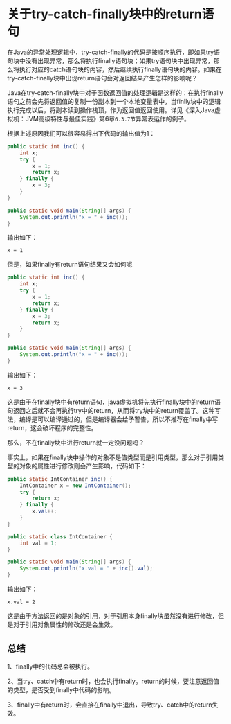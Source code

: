 # 关于try-catch-finally块中的return语句

在Java的异常处理逻辑中，try-catch-finally的代码是按顺序执行，即如果try语句块中没有出现异常，那么将执行finally语句块；如果try语句块中出现异常，那么将执行对应的catch语句块的内容，然后继续执行finally语句块的内容。如果在try-catch-finally块中出现return语句会对返回结果产生怎样的影响呢？

Java在try-catch-finally块中对于函数返回值的处理逻辑是这样的：在执行finally语句之前会先将返回值的复制一份副本到一个本地变量表中，当finlly块中的逻辑执行完成以后，将副本读到操作栈顶，作为返回值返回使用。详见《深入Java虚拟机：JVM高级特性与最佳实践》第6章`6.3.7节`异常表运作的例子。

根据上述原因我们可以很容易得出下代码的输出值为1：

```java
public static int inc() {
    int x;
    try {
        x = 1;
        return x;
    } finally {
        x = 3;
    }
}

public static void main(String[] args) {
    System.out.println("x = " + inc());
}
```

输出如下：

```shel
x = 1
```

但是，如果finally有return语句结果又会如何呢

```java
public static int inc() {
    int x;
    try {
        x = 1;
        return x;
    } finally {
        x = 3;
        return x;
    }
}

public static void main(String[] args) {
    System.out.println("x = " + inc());
}
```

输出如下：

```shell
x = 3
```

这是由于在finally块中有return语句，java虚拟机将先执行finally块中的return语句返回之后就不会再执行try中的return，从而将try块中的return覆盖了。这种写法，编译是可以编译通过的，但是编译器会给予警告，所以不推荐在finally中写return，这会破坏程序的完整性。

那么，不在finally块中进行return就一定没问题吗？

事实上，如果在finally块中操作的对象不是值类型而是引用类型，那么对于引用类型的对象的属性进行修改则会产生影响，代码如下：

```java
public static IntContainer inc() {
    IntContainer x = new IntContainer();
    try {
        return x;
    } finally {
        x.val++;
    }
}

public static class IntContainer {
    int val = 1;
}

public static void main(String[] args) {
    System.out.println("x.val = " + inc().val);
}
```

输出如下：

```shell
x.val = 2
```

这是由于方法返回的是对象的引用，对于引用本身finally块虽然没有进行修改，但是对于引用对象属性的修改还是会生效。

## 总结

1、finally中的代码总会被执行。

2、当try、catch中有return时，也会执行finally。return的时候，要注意返回值的类型，是否受到finally中代码的影响。

3、finally中有return时，会直接在finally中退出，导致try、catch中的return失效。

